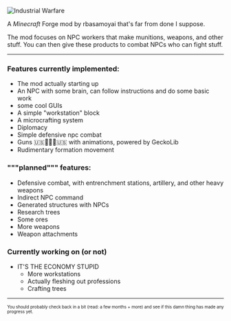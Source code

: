 ![Industrial Warfare](https://media.discordapp.net/attachments/782230627843833899/892236145763684382/image0.png "Logo, not the best ok?")
<!---
hey, if you notice that I used discord's image hosting for this, zip it, as I can't be bothered to put this somewhere else, mmkay?
will probably put it on somewhere like imgur later on but for now deal with it :trol:
--->

A *Minecraft* Forge mod by rbasamoyai that's far from done I suppose.

The mod focuses on NPC workers that make munitions, weapons, and
other stuff. You can then give these products to combat NPCs who
can fight stuff.

---

### Features currently implemented:
* The mod actually starting up
* An NPC with some brain, can follow instructions and do some basic work
* some cool GUIs
* A simple "workstation" block
* A microcrafting system
* Diplomacy
* Simple defensive npc combat
* Guns 🇺🇸🦅🦅🦅🇺🇸 with animations, powered by GeckoLib
* Rudimentary formation movement

### """planned""" features:
* Defensive combat, with entrenchment stations, artillery, and other heavy weapons
* Indirect NPC command
* Generated structures with NPCs
* Research trees
* Some ores
* More weapons
* Weapon attachments

### Currently working on (or not)
* IT'S THE ECONOMY STUPID
   * More workstations
   * Actually fleshing out professions
   * Crafting trees

---

<sub><sup>You should probably check back in a bit (read: a few months + more) and see if this damn thing has made any progress yet.</sup></sub>
